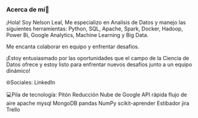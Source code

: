### Acerca de mí👋

¡Hola! Soy Nelson Leal,
Me especializo en Analisis de Datos y manejo las siguientes herramientas:
Python, SQL, Apache, Spark, Docker, Hadoop, Power Bi, Google Analytics, Machine Learning y Big Data.

Me encanta colaborar en equipo y enfrentar desafíos.

¡Estoy entusiasmado por las oportunidades que el campo de la Ciencia de Datos ofrece y estoy listo para enfrentar nuevos desafíos junto a un equipo dinámico!

🌐Sociales:
LinkedIn

💻Pila de tecnología:
Pitón Reducción Nube de Google API rápida flujo de aire apache mysql MongoDB pandas NumPy scikit-aprender Estibador jira Trello


